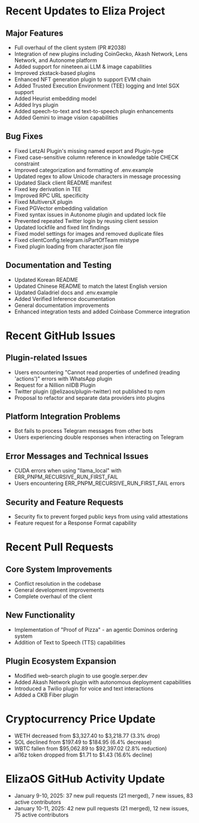 # Recent Updates to Eliza Project

## Major Features
- Full overhaul of the client system (PR #2038)
- Integration of new plugins including CoinGecko, Akash Network, Lens Network, and Autonome platform
- Added support for nineteen.ai LLM & image capabilities
- Improved zkstack-based plugins
- Enhanced NFT generation plugin to support EVM chain
- Added Trusted Execution Environment (TEE) logging and Intel SGX support
- Added Heurist embedding model
- Added Irys plugin
- Added speech-to-text and text-to-speech plugin enhancements
- Added Gemini to image vision capabilities

## Bug Fixes
- Fixed LetzAI Plugin's missing named export and Plugin-type
- Fixed case-sensitive column reference in knowledge table CHECK constraint
- Improved categorization and formatting of .env.example
- Updated regex to allow Unicode characters in message processing
- Updated Slack client README manifest
- Fixed key derivation in TEE
- Improved RPC URL specificity
- Fixed MultiversX plugin
- Fixed PGVector embedding validation
- Fixed syntax issues in Autonome plugin and updated lock file
- Prevented repeated Twitter login by reusing client session
- Updated lockfile and fixed lint findings
- Fixed model settings for images and removed duplicate files
- Fixed clientConfig.telegram.isPartOfTeam mistype
- Fixed plugin loading from character.json file

## Documentation and Testing
- Updated Korean README
- Updated Chinese README to match the latest English version
- Updated Galadriel docs and .env.example
- Added Verified Inference documentation
- General documentation improvements
- Enhanced integration tests and added Coinbase Commerce integration

# Recent GitHub Issues

## Plugin-related Issues
- Users encountering "Cannot read properties of undefined (reading 'actions')" errors with WhatsApp plugin
- Request for a Nillion nilDB Plugin
- Twitter plugin (@elizaos/plugin-twitter) not published to npm
- Proposal to refactor and separate data providers into plugins

## Platform Integration Problems
- Bot fails to process Telegram messages from other bots
- Users experiencing double responses when interacting on Telegram

## Error Messages and Technical Issues
- CUDA errors when using "llama_local" with ERR_PNPM_RECURSIVE_RUN_FIRST_FAIL
- Users encountering ERR_PNPM_RECURSIVE_RUN_FIRST_FAIL errors

## Security and Feature Requests
- Security fix to prevent forged public keys from using valid attestations
- Feature request for a Response Format capability

# Recent Pull Requests

## Core System Improvements
- Conflict resolution in the codebase
- General development improvements
- Complete overhaul of the client

## New Functionality
- Implementation of "Proof of Pizza" - an agentic Dominos ordering system
- Addition of Text to Speech (TTS) capabilities

## Plugin Ecosystem Expansion
- Modified web-search plugin to use google.serper.dev
- Added Akash Network plugin with autonomous deployment capabilities
- Introduced a Twilio plugin for voice and text interactions
- Added a CKB Fiber plugin

# Cryptocurrency Price Update
- WETH decreased from $3,327.40 to $3,218.77 (3.3% drop)
- SOL declined from $197.49 to $184.95 (6.4% decrease)
- WBTC fallen from $95,062.89 to $92,397.02 (2.8% reduction)
- ai16z token dropped from $1.71 to $1.43 (16.6% decline)

# ElizaOS GitHub Activity Update
- January 9-10, 2025: 37 new pull requests (21 merged), 7 new issues, 83 active contributors
- January 10-11, 2025: 42 new pull requests (21 merged), 12 new issues, 75 active contributors